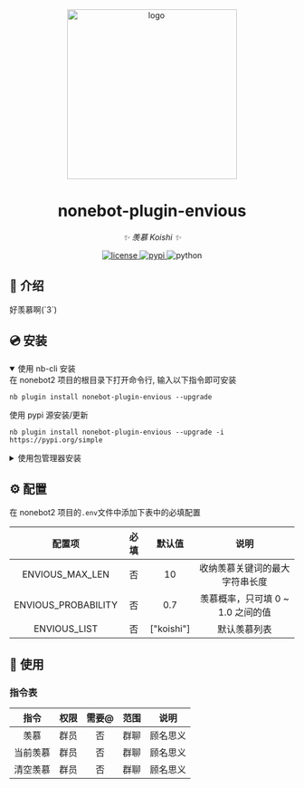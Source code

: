 <div align="center">
    <a href="https://v2.nonebot.dev/store">
    <img src="./.docs/NoneBotPlugin.svg" width="300" alt="logo"></a>
</div>

<div align="center">

# nonebot-plugin-envious

_✨ 羡慕 Koishi ✨_


<a href="./LICENSE">
    <img src="https://img.shields.io/github/license/fllesser/nonebot-plugin-envious.svg" alt="license">
</a>
<a href="https://pypi.python.org/pypi/nonebot-plugin-envious">
    <img src="https://img.shields.io/pypi/v/nonebot-plugin-envious.svg" alt="pypi">
</a>
<img src="https://img.shields.io/badge/python-3.10+-blue.svg" alt="python">

</div>

</details>


## 📖 介绍

好羡慕啊(`3´)

## 💿 安装

<details open>
<summary>使用 nb-cli 安装</summary>
在 nonebot2 项目的根目录下打开命令行, 输入以下指令即可安装

    nb plugin install nonebot-plugin-envious --upgrade
    
使用 pypi 源安装/更新

    nb plugin install nonebot-plugin-envious --upgrade -i https://pypi.org/simple
    
</details>

<details>
<summary>使用包管理器安装</summary>
在 nonebot2 项目的插件目录下, 打开命令行, 根据你使用的包管理器, 输入相应的安装命令

<details>
<summary>pip</summary>

    pip install nonebot-plugin-envious
</details>
<details>
<summary>pdm</summary>

    pdm add nonebot-plugin-envious
</details>
<details>
<summary>poetry</summary>

    poetry add nonebot-plugin-envious
</details>
<details>
<summary>conda</summary>

    conda install nonebot-plugin-envious
</details>

打开 nonebot2 项目根目录下的 `pyproject.toml` 文件, 在 `[tool.nonebot]` 部分追加写入

    plugins = ["nonebot_plugin_envious"]

</details>

## ⚙️ 配置

在 nonebot2 项目的`.env`文件中添加下表中的必填配置

| 配置项 | 必填 | 默认值 | 说明 |
|:-----:|:----:|:----:|:----:|
| ENVIOUS_MAX_LEN | 否 | 10 | 收纳羡慕关键词的最大字符串长度 |
| ENVIOUS_PROBABILITY | 否 | 0.7 | 羡慕概率，只可填 0 ~ 1.0 之间的值|
| ENVIOUS_LIST | 否 | ["koishi"] | 默认羡慕列表 |

## 🎉 使用
### 指令表
| 指令 | 权限 | 需要@ | 范围 | 说明 |
|:-----:|:----:|:----:|:----:|:----:|
| 羡慕 | 群员 | 否 | 群聊 | 顾名思义 |
| 当前羡慕 | 群员 | 否 | 群聊 | 顾名思义 |
| 清空羡慕 | 群员 | 否 | 群聊 | 顾名思义 |
